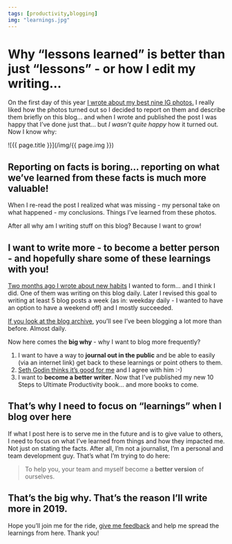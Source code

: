 ```yaml
---
tags: [productivity,blogging]
img: "learnings.jpg"
---
```


# Why “lessons learned” is better than just “lessons” - or how I edit my writing...

On the first day of this year [I wrote about my best nine IG photos.](https://sliwinski.com/2018bestnine) I really liked how the photos turned out so I decided to report on them and describe them briefly on this blog... and when I wrote and published the post I was happy that I’ve done just that... but _I wasn’t quite happy_ how it turned out. Now I know why: 

<!--More-->

![{{ page.title }}](/img/{{ page.img }})

## Reporting on facts is boring... reporting on what we’ve learned from these facts is much more valuable!

When I re-read the post I realized what was missing - my personal take on what happened - my conclusions. Things I’ve learned from these photos.

After all why am I writing stuff on this blog? Because I want to grow!

## I want to write more - to become a better person - and hopefully share some of these learnings with you!

[Two months ago I wrote about new habits](https://sliwinski.com/newhabits) I wanted to form... and I think I did. One of them was writing on this blog daily. Later I revised this goal to writing at least 5 blog posts a week (as in: weekday daily - I wanted to have an option to have a weekend off) and I mostly succeeded.

[If you look at the blog archive](https://sliwinski.com/archive), you’ll see I’ve been blogging a lot more than before. Almost daily.

Now here comes the **big why** - why I want to blog more frequently?

1. I want to have a way to **journal out in the public** and be able to easily (via an internet link) get back to these learnings or point others to them.
2. [Seth Godin thinks it’s good for me](https://seths.blog/2018/10/the-first-1000-are-the-most-difficult/) and I agree with him :-)
3. I want to **become a better writer**. Now that I’ve published my new 10 Steps to Ultimate Productivity book... and more books to come.

## That’s why I need to focus on “learnings” when I blog over here

If what I post here is to serve me in the future and is to give value to others, I need to focus on what I’ve learned from things and how they impacted me. Not just on stating the facts. After all, I’m not a journalist, I’m a personal and team development guy. That’s what I’m trying to do here:

> To help you, your team and myself become a **better version** of ourselves.

## That’s the big why. That’s the reason I’ll write more in 2019.

Hope you’ll join me for the ride, [give me feedback](/contact) and help me spread the learnings from here. Thank you!



[n]: https://nozbe.com/?a=mike
[p]: /podcast 